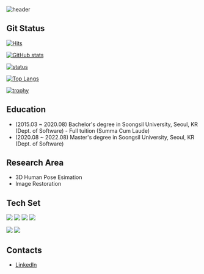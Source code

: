 ![header](https://capsule-render.vercel.app/api?type=waving&color=1e3f62&height=200&section=header&text=Minseok%20Kim&fontSize=60&fontColor=ffffff&animation=fadeIn&fontAlignY=38&desc=Computer%20Vision%20Researcher&descAlignY=51&descAlign=62)


## Git Status 

[![Hits](https://hits.seeyoufarm.com/api/count/incr/badge.svg?url=https%3A%2F%2Fgithub.com%2Ftamasino52%2Ftamasino52&count_bg=%2379C83D&title_bg=%233F3F3F&icon=&icon_color=%23E7E7E7&title=hits&edge_flat=false)](https://hits.seeyoufarm.com)                

[![GitHub stats](https://github-readme-stats.vercel.app/api?username=tamasino52)](https://github.com/anuraghazra/github-readme-stats)

[![status](https://github-readme-streak-stats.herokuapp.com/?user=tamasino52)](https://github.com/tamasino52)

[![Top Langs](https://github-readme-stats.vercel.app/api/top-langs/?username=tamasino52&layout=compact&hide=Visual%20Basic)](https://github.com/tamasino52)

[![trophy](https://github-profile-trophy.vercel.app/?username=tamasino52&theme=chalk&row=1&column=5)](https://github.com/tamasino52)  

	
## Education
  - (2015.03 ~  2020.08) Bachelor's degree in Soongsil University, Seoul, KR (Dept. of Software)
            - Full tuition (Summa Cum Laude)
  - (2020.08 ~ 2022.08) Master's degree in Soongsil University, Seoul, KR (Dept. of Software)

	
## Research Area
  - 3D Human Pose Esimation
  - Image Restoration

## Tech Set

<img src="https://img.shields.io/badge/Python-3766AB?style=flat-square&logo=Python&logoColor=white"/></a>
<img src="https://img.shields.io/badge/C++-00599C?style=flat-square&logo=C%2B%2B&logoColor=white"/></a>
<img src="https://img.shields.io/badge/C-A8B9CC?style=flat-square&logo=C&logoColor=white"/></a>
<img src="https://img.shields.io/badge/Javascript-ffb13b?style=flat-square&logo=javascript&logoColor=white"/></a>


<img src="https://img.shields.io/badge/PyTorch-EE4C2C?style=flat-square&logo=Pytorch&logoColor=white"/></a>
<img src="https://img.shields.io/badge/Tensorflow-FF6F00?style=flat-square&logo=TensorFlow&logoColor=white"/></a>

## Contacts
  - [LinkedIn](https://www.linkedin.com/in/%EB%AF%BC%EC%84%9D-%EA%B9%80-31409722a/)
